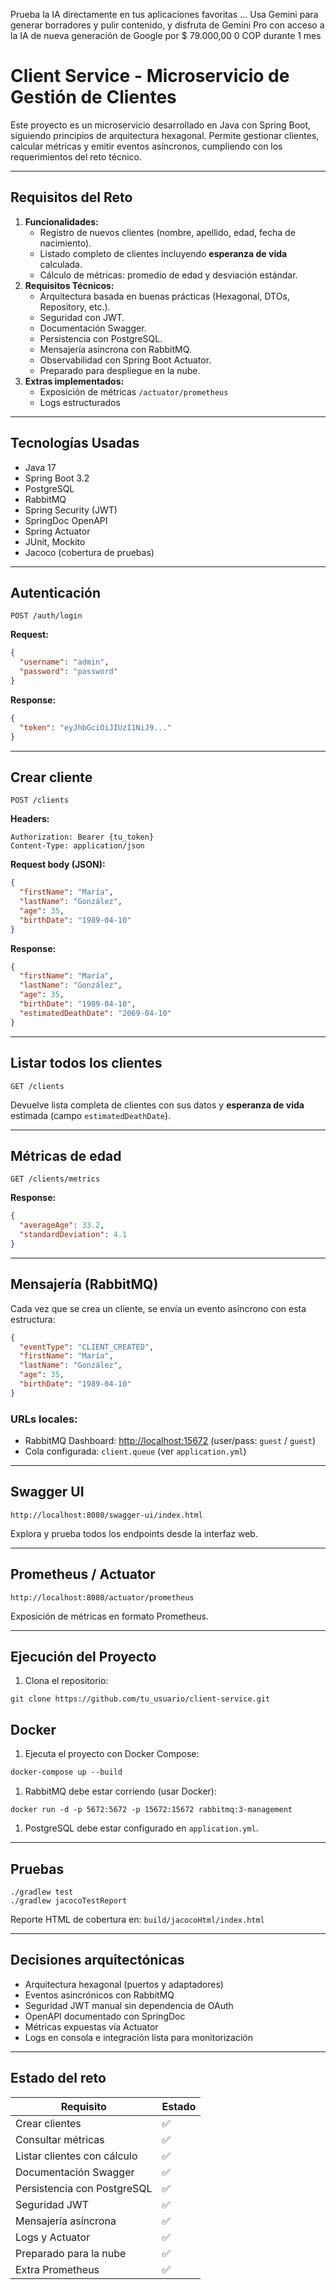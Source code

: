 Prueba la IA directamente en tus aplicaciones favoritas … Usa Gemini para generar borradores y pulir contenido, y disfruta de Gemini Pro con acceso a la IA de nueva generación de Google por $ 79.000,00 0 COP durante 1 mes
# Client Service - Microservicio de Gestión de Clientes

Este proyecto es un microservicio desarrollado en Java con Spring Boot, siguiendo principios de arquitectura hexagonal. Permite gestionar clientes, calcular métricas y emitir eventos asíncronos, cumpliendo con los requerimientos del reto técnico.

---

## Requisitos del Reto

1. **Funcionalidades:**
    - Registro de nuevos clientes (nombre, apellido, edad, fecha de nacimiento).
    - Listado completo de clientes incluyendo **esperanza de vida** calculada.
    - Cálculo de métricas: promedio de edad y desviación estándar.
2. **Requisitos Técnicos:**
    - Arquitectura basada en buenas prácticas (Hexagonal, DTOs, Repository, etc.).
    - Seguridad con JWT.
    - Documentación Swagger.
    - Persistencia con PostgreSQL.
    - Mensajería asíncrona con RabbitMQ.
    - Observabilidad con Spring Boot Actuator.
    - Preparado para despliegue en la nube.
3. **Extras implementados:**
    - Exposición de métricas `/actuator/prometheus`
    - Logs estructurados

---

## Tecnologías Usadas

- Java 17
- Spring Boot 3.2
- PostgreSQL
- RabbitMQ
- Spring Security (JWT)
- SpringDoc OpenAPI
- Spring Actuator
- JUnit, Mockito
- Jacoco (cobertura de pruebas)

---

## Autenticación

```
POST /auth/login

```

**Request:**

```json
{
  "username": "admin",
  "password": "password"
}

```

**Response:**

```json
{
  "token": "eyJhbGciOiJIUzI1NiJ9..."
}

```

---

## Crear cliente

```
POST /clients

```

**Headers:**

```
Authorization: Bearer {tu_token}
Content-Type: application/json

```

**Request body (JSON):**

```json
{
  "firstName": "María",
  "lastName": "González",
  "age": 35,
  "birthDate": "1989-04-10"
}

```

**Response:**

```json
{
  "firstName": "María",
  "lastName": "González",
  "age": 35,
  "birthDate": "1989-04-10",
  "estimatedDeathDate": "2069-04-10"
}

```

---

## Listar todos los clientes

```
GET /clients

```

Devuelve lista completa de clientes con sus datos y **esperanza de vida** estimada (campo `estimatedDeathDate`).

---

## Métricas de edad

```
GET /clients/metrics

```

**Response:**

```json
{
  "averageAge": 33.2,
  "standardDeviation": 4.1
}

```

---

## Mensajería (RabbitMQ)

Cada vez que se crea un cliente, se envía un evento asíncrono con esta estructura:

```json
{
  "eventType": "CLIENT_CREATED",
  "firstName": "María",
  "lastName": "González",
  "age": 35,
  "birthDate": "1989-04-10"
}

```

### URLs locales:

- RabbitMQ Dashboard: [http://localhost:15672](http://localhost:15672/) (user/pass: `guest` / `guest`)
- Cola configurada: `client.queue` (ver `application.yml`)

---

## Swagger UI

```
http://localhost:8080/swagger-ui/index.html

```

Explora y prueba todos los endpoints desde la interfaz web.

---

## Prometheus / Actuator

```
http://localhost:8080/actuator/prometheus

```

Exposición de métricas en formato Prometheus.

---

## Ejecución del Proyecto

1. Clona el repositorio:

```
git clone https://github.com/tu_usuario/client-service.git

```

## Docker

1. Ejecuta el proyecto con Docker Compose:

```xml
docker-compose up --build
```

1. RabbitMQ debe estar corriendo (usar Docker):

```
docker run -d -p 5672:5672 -p 15672:15672 rabbitmq:3-management

```

1. PostgreSQL debe estar configurado en `application.yml`.

---

## Pruebas

```
./gradlew test
./gradlew jacocoTestReport

```

Reporte HTML de cobertura en: `build/jacocoHtml/index.html`

---

## Decisiones arquitectónicas

- Arquitectura hexagonal (puertos y adaptadores)
- Eventos asincrónicos con RabbitMQ
- Seguridad JWT manual sin dependencia de OAuth
- OpenAPI documentado con SpringDoc
- Métricas expuestas vía Actuator
- Logs en consola e integración lista para monitorización

---

## Estado del reto

| Requisito | Estado |
| --- | --- |
| Crear clientes | ✅ |
| Consultar métricas | ✅ |
| Listar clientes con cálculo | ✅ |
| Documentación Swagger | ✅ |
| Persistencia con PostgreSQL | ✅ |
| Seguridad JWT | ✅ |
| Mensajería asíncrona | ✅ |
| Logs y Actuator | ✅ |
| Preparado para la nube | ✅ |
| Extra Prometheus | ✅ |